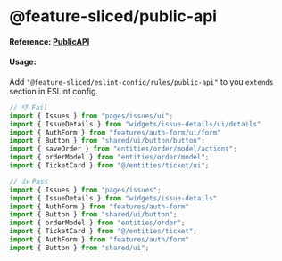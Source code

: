 # @feature-sliced/public-api

#### Reference: [PublicAPI](https://feature-sliced.design/docs/concepts/public-api)

#### Usage:
Add `"@feature-sliced/eslint-config/rules/public-api"` to you `extends` section in ESLint config.

```js
// 👎 Fail
import { Issues } from "pages/issues/ui";
import { IssueDetails } from "widgets/issue-details/ui/details"
import { AuthForm } from "features/auth-form/ui/form"
import { Button } from "shared/ui/button/button";
import { saveOrder } from "entities/order/model/actions";
import { orderModel } from "entities/order/model";
import { TicketCard } from "@/entities/ticket/ui";

// 👍 Pass
import { Issues } from "pages/issues";
import { IssueDetails } from "widgets/issue-details"
import { AuthForm } from "features/auth-form"
import { Button } from "shared/ui/button";
import { orderModel } from "entities/order";
import { TicketCard } from "@/entities/ticket";
import { AuthForm } from "features/auth/form"
import { Button } from "shared/ui";
```
